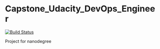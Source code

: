 # Capstone_Udacity_DevOps_Engineer

[![Build Status](http://ec2-13-59-92-215.us-east-2.compute.amazonaws.com:8080/buildStatus/icon?job=Capstone_Udacity_DevOps_Engineer%2Fmaster&subject=Jenkins%20CI&style=plastic)](http://ec2-13-59-92-215.us-east-2.compute.amazonaws.com:8080/job/Capstone_Udacity_DevOps_Engineer/job/master/)

Project for nanodegree
